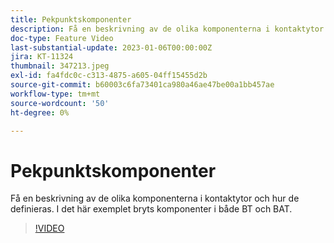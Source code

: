 ```yaml
---
title: Pekpunktskomponenter
description: Få en beskrivning av de olika komponenterna i kontaktytor och hur de definieras. I det här exemplet bryts komponenter i både BT och BAT.
doc-type: Feature Video
last-substantial-update: 2023-01-06T00:00:00Z
jira: KT-11324
thumbnail: 347213.jpeg
exl-id: fa4fdc0c-c313-4875-a605-04ff15455d2b
source-git-commit: b60003c6fa73401ca980a46ae47be00a1bb457ae
workflow-type: tm+mt
source-wordcount: '50'
ht-degree: 0%

---
```


# Pekpunktskomponenter

Få en beskrivning av de olika komponenterna i kontaktytor och hur de definieras. I det här exemplet bryts komponenter i både BT och BAT.

>[!VIDEO](https://video.tv.adobe.com/v/347213/?quality=12&learn=on)
